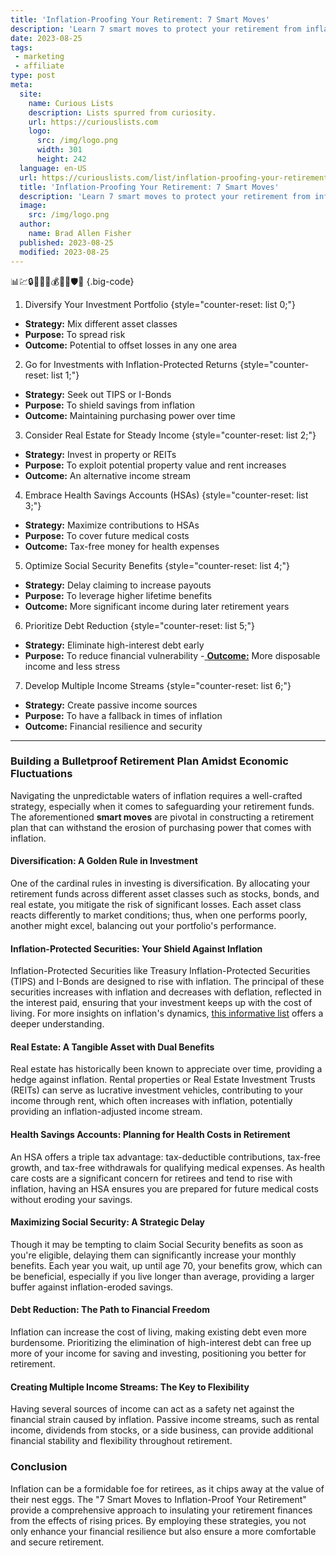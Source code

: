 ```yaml
---
title: 'Inflation-Proofing Your Retirement: 7 Smart Moves'
description: 'Learn 7 smart moves to protect your retirement from inflation. Discover essential strategies for a secure future, catering to the curious mind.'
date: 2023-08-25
tags:
 - marketing
 - affiliate
type: post
meta:
  site:
    name: Curious Lists
    description: Lists spurred from curiosity.
    url: https://curiouslists.com
    logo:
      src: /img/logo.png
      width: 301
      height: 242
  language: en-US
  url: https://curiouslists.com/list/inflation-proofing-your-retirement-7-smart-moves
  title: 'Inflation-Proofing Your Retirement: 7 Smart Moves'
  description: 'Learn 7 smart moves to protect your retirement from inflation. Discover essential strategies for a secure future, catering to the curious mind.'
  image:
    src: /img/logo.png
  author:
    name: Brad Allen Fisher
  published: 2023-08-25
  modified: 2023-08-25
---
```



📊💹🔒🏦👵🏼💰🧓🏽🛡️🔄 {.big-code}

1. Diversify Your Investment Portfolio {style="counter-reset: list 0;"}
  - **Strategy:** Mix different asset classes
  - **Purpose:** To spread risk
  - **Outcome:** Potential to offset losses in any one area

2. Go for Investments with Inflation-Protected Returns {style="counter-reset: list 1;"}
  - **Strategy:** Seek out TIPS or I-Bonds
  - **Purpose:** To shield savings from inflation
  - **Outcome:** Maintaining purchasing power over time

3. Consider Real Estate for Steady Income {style="counter-reset: list 2;"}
  - **Strategy:** Invest in property or REITs
  - **Purpose:** To exploit potential property value and rent increases
  - **Outcome:** An alternative income stream

4. Embrace Health Savings Accounts (HSAs) {style="counter-reset: list 3;"}
  - **Strategy:** Maximize contributions to HSAs
  - **Purpose:** To cover future medical costs
  - **Outcome:** Tax-free money for health expenses

5. Optimize Social Security Benefits {style="counter-reset: list 4;"}
  - **Strategy:** Delay claiming to increase payouts
  - **Purpose:** To leverage higher lifetime benefits
  - **Outcome:** More significant income during later retirement years

6. Prioritize Debt Reduction {style="counter-reset: list 5;"}
  - **Strategy:** Eliminate high-interest debt early
  - **Purpose:** To reduce financial vulnerability
  -[  **Outcome:**](https://curiouslists.com/list/understanding-hyperinflation-4-historical-examples) More disposable income and less stress

7. Develop Multiple Income Streams {style="counter-reset: list 6;"}
  - **Strategy:** Create passive income sources
  - **Purpose:** To have a fallback in times of inflation
  - **Outcome:** Financial resilience and security


---

### Building a Bulletproof Retirement Plan Amidst Economic Fluctuations

Navigating the unpredictable waters of inflation requires a well-crafted strategy, especially when it comes to safeguarding your retirement funds. The aforementioned **smart moves** are pivotal in constructing a retirement plan that can withstand the erosion of purchasing power that comes with inflation.

#### Diversification: A Golden Rule in Investment

One of the cardinal rules in investing is diversification. By allocating your retirement funds across different asset classes such as stocks, bonds, and real estate, you mitigate the risk of significant losses. Each asset class reacts differently to market conditions; thus, when one performs poorly, another might excel, balancing out your portfolio's performance.

#### Inflation-Protected Securities: Your Shield Against Inflation

Inflation-Protected Securities like Treasury Inflation-Protected Securities (TIPS) and I-Bonds are designed to rise with inflation. The principal of these securities increases with inflation and decreases with deflation, reflected in the interest paid, ensuring that your investment keeps up with the cost of living. For more insights on inflation's dynamics, [this informative list](https://curiouslists.com/list/10-key-facts-everyone-should-know-about-inflation) offers a deeper understanding.

#### Real Estate: A Tangible Asset with Dual Benefits

Real estate has historically been known to appreciate over time, providing a hedge against inflation. Rental properties or Real Estate Investment Trusts (REITs) can serve as lucrative investment vehicles, contributing to your income through rent, which often increases with inflation, potentially providing an inflation-adjusted income stream.

#### Health Savings Accounts: Planning for Health Costs in Retirement

An HSA offers a triple tax advantage: tax-deductible contributions, tax-free growth, and tax-free withdrawals for qualifying medical expenses. As health care costs are a significant concern for retirees and tend to rise with inflation, having an HSA ensures you are prepared for future medical costs without eroding your savings.

#### Maximizing Social Security: A Strategic Delay

Though it may be tempting to claim Social Security benefits as soon as you're eligible, delaying them can significantly increase your monthly benefits. Each year you wait, up until age 70, your benefits grow, which can be beneficial, especially if you live longer than average, providing a larger buffer against inflation-eroded savings.

#### Debt Reduction: The Path to Financial Freedom

Inflation can increase the cost of living, making existing debt even more burdensome. Prioritizing the elimination of high-interest debt can free up more of your income for saving and investing, positioning you better for retirement.

#### Creating Multiple Income Streams: The Key to Flexibility

Having several sources of income can act as a safety net against the financial strain caused by inflation. Passive income streams, such as rental income, dividends from stocks, or a side business, can provide additional financial stability and flexibility throughout retirement.

### Conclusion

Inflation can be a formidable foe for retirees, as it chips away at the value of their nest eggs. The "7 Smart Moves to Inflation-Proof Your Retirement" provide a comprehensive approach to insulating your retirement finances from the effects of rising prices. By employing these strategies, you not only enhance your financial resilience but also ensure a more comfortable and secure retirement.